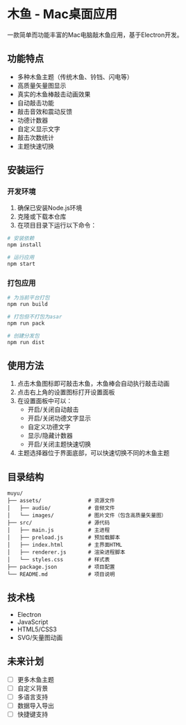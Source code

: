 # 木鱼 - Mac桌面应用

一款简单而功能丰富的Mac电脑敲木鱼应用，基于Electron开发。

## 功能特点

- 多种木鱼主题（传统木鱼、铃铛、闪电等）
- 高质量矢量图显示
- 真实的木鱼棒敲击动画效果
- 自动敲击功能
- 敲击音效和震动反馈
- 功德计数器
- 自定义显示文字
- 敲击次数统计
- 主题快速切换

## 安装运行

### 开发环境

1. 确保已安装Node.js环境
2. 克隆或下载本仓库
3. 在项目目录下运行以下命令：

```bash
# 安装依赖
npm install

# 运行应用
npm start
```

### 打包应用

```bash
# 为当前平台打包
npm run build

# 打包但不打包为asar
npm run pack

# 创建分发包
npm run dist
```

## 使用方法

1. 点击木鱼图标即可敲击木鱼，木鱼棒会自动执行敲击动画
2. 点击右上角的设置图标打开设置面板
3. 在设置面板中可以：
   - 开启/关闭自动敲击
   - 开启/关闭功德文字显示
   - 自定义功德文字
   - 显示/隐藏计数器
   - 开启/关闭主题快速切换
4. 主题选择器位于界面底部，可以快速切换不同的木鱼主题

## 目录结构

```
muyu/
├── assets/               # 资源文件
│   ├── audio/            # 音频文件
│   └── images/           # 图片文件（包含高质量矢量图）
├── src/                  # 源代码
│   ├── main.js           # 主进程
│   ├── preload.js        # 预加载脚本
│   ├── index.html        # 主界面HTML
│   ├── renderer.js       # 渲染进程脚本
│   └── styles.css        # 样式表
├── package.json          # 项目配置
└── README.md             # 项目说明
```

## 技术栈

- Electron
- JavaScript
- HTML5/CSS3
- SVG/矢量图动画

## 未来计划

- [ ] 更多木鱼主题
- [ ] 自定义背景
- [ ] 多语言支持
- [ ] 数据导入导出
- [ ] 快捷键支持 